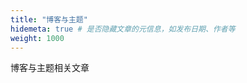 ```yaml
---
title: "博客与主题"
hidemeta: true # 是否隐藏文章的元信息，如发布日期、作者等                                                      
weight: 1000
---
```


博客与主题相关文章